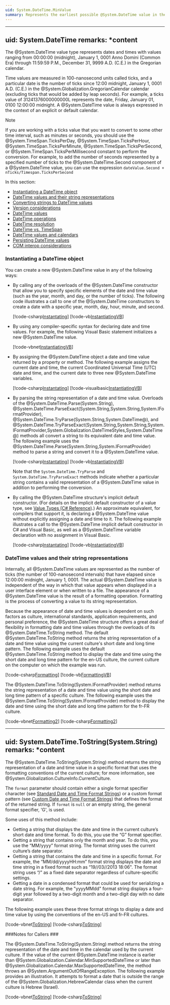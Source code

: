```yaml
---
uid: System.DateTime.MinValue
summary: Represents the earliest possible @System.DateTime value in the Gregorian calendar.
---
```

---
uid: System.DateTime
remarks: *content
---

The @System.DateTime value type represents dates and times with values ranging from 00:00:00 (midnight), January 1, 0001 Anno Domini (Common Era) through 11:59:59 P.M., December 31, 9999 A.D. (C.E.) in the Gregorian calendar.

Time values are measured in 100-nanosecond units called ticks, and a particular date is the number of ticks since 12:00 midnight, January 1, 0001 A.D. (C.E.) in the @System.Globalization.GregorianCalendar calendar (excluding ticks that would be added by leap seconds). For example, a ticks value of 31241376000000000L represents the date, Friday, January 01, 0100 12:00:00 midnight. A @System.DateTime value is always expressed in the context of an explicit or default calendar.

> [!NOTE]
> If you are working with a ticks value that you want to convert to some other time interval, such as minutes or seconds, you should use the @System.TimeSpan.TicksPerDay, @System.TimeSpan.TicksPerHour, @System.TimeSpan.TicksPerMinute, @System.TimeSpan.TicksPerSecond, or @System.TimeSpan.TicksPerMillisecond constant to perform the conversion. For example, to add the number of seconds represented by a specified number of ticks to the @System.DateTime.Second component of a @System.DateTime value, you can use the expression `dateValue.Second + nTicks/Timespan.TicksPerSecond`

In this section:

- [Instantiating a DateTime object](#Instantiation)
- [DateTime values and their string representations](#Strings)
- [Converting strings to DateTime values](#Instantiation)
- [Version considerations](#Instantiation)
- [DateTime values](#Instantiation) 
- [DateTime operations](#Instantiation)
- [DateTime resolution](#Instantiation)
- [DateTime vs. TimeSpan](#Instantiation)
- [DateTime values and calendars](#Instantiation)
- [Persisting DateTime values](#Instantiation)
- [COM interop considerations](#Instantiation)

<a name="Instantiation"></a>
### Instantiating a DateTime object ###

You can create a new @System.DateTime value in any of the following ways:

- By calling any of the overloads of the @System.DateTime constructor that allow you to specify specific elements of the date and time value (such as the year, month, and day, or the number of ticks). The following code illustrates a call to one of the @System.DateTime constructors to create a date with a specific year, month, day, hour, minute, and second.

  [!code-csharp[Instantating](../samples/snippets/csharp/System.DateTime/instantiation1.cs#L17-L17)]
  [!code-vb[InstantiatingVB](../samples/snippets/vb/System.DateTime/instantiation1.vb#L17-L17)]

- By using any compiler-specific syntax for declaring date and time values. For example, the following Visual Basic statement initializes a new @System.DateTime value.

  [!code-vbnet[InstantiatingVB](../samples/snippets/vb/System.DateTime/instantiation1.vb#L23-L23)]

- By assigning the @System.DateTime object a date and time value returned by a property or method. The following example assigns the current date and time, the current Coordinated Universal Time (UTC) date and time, and the current date to three new @System.DateTime variables.

  [!code-csharp[Instantating](../samples/snippets/csharp/System.DateTime/instantiation1.cs#L24-L26)]
  [!code-visualbasic[InstantiatingVB](../samples/snippets/vb/System.DateTime/instantiation1.vb#L29-L31)]

- By parsing the string representation of a date and time value. Overloads of the @System.DateTime.Parse(System.String), @System.DateTime.ParseExact(System.String,System.String,System.IFormatProvider), @System.DateTime.TryParse(System.String,System.DateTime@), and @System.DateTime.TryParseExact(System.String,System.String,System.IFormatProvider,System.Globalization.DateTimeStyles,System.DateTime@) methods all convert a string to its equivalent date and time value. The following example uses the @System.DateTime.Parse(System.String,System.IFormatProvider) method to parse a string and convert it to a @System.DateTime value.

  [!code-csharp[Instantating](../samples/snippets/csharp/System.DateTime/instantiation1.cs#L33-L35)]
  [!code-vb[InstantiatingVB](../samples/snippets/vb/System.DateTime/instantiation1.vb#L37-L39)]

  Note that the `System.DateTime.TryParse` and `System.DateTime.TryParseExact` methods indicate whether a particular string contains a valid representation of a @System.DateTime value in addition to performing the conversion.

- By calling the @System.DateTime structure's implicit default constructor. (For details on the implicit default constructor of a value type, see [Value Types (C# Reference)](https://msdn.microsoft.com/library/s1ax56ch.aspx).) An approximate equivalent, for compilers that support it, is declaring a @System.DateTime value without explicitly assigning a date and time to it. The following example illustrates a call to the @System.DateTime implicit default constructor in C# and Visual Basic, as well as a @System.DateTime variable declaration with no assignment in Visual Basic.

  [!code-csharp[Instantating](../samples/snippets/csharp/System.DateTime/instantiation1.cs#L42-L46)]
  [!code-vb[InstantiatingVB](../samples/snippets/vb/System.DateTime/instantiation1.vb#L46-L56)]

<a name="Strings"></a>
### DateTime values and their string representations ###

Internally, all @System.DateTime values are represented as the number of ticks (the number of 100-nanosecond intervals) that have elapsed since 12:00:00 midnight, January 1, 0001. The actual @System.DateTime value is independent of the way in which that value appears when displayed in a user interface element or when written to a file. The appearance of a @System.DateTime value is the result of a formatting operation. Formatting is the process of converting a value to its string representation.

Because the appearance of date and time values is dependent on such factors as culture, international standards, application requirements, and personal preference, the @System.DateTime structure offers a great deal of flexibility in formatting date and time values through the overloads of its @System.DateTime.ToString method. The default @System.DateTime.ToString method returns the string representation of a date and time value using the current culture's short date and long time pattern. The following example uses the default @System.DateTime.ToString method to display the date and time using the short date and long time pattern for the en-US culture, the current culture on the computer on which the example was run.

[!code-csharp[Formatting](../samples/snippets/csharp/System.DateTime/formatting1.cs#Snippet1)]
[!code-vb[FormattingVB](../samples/snippets/vb/System.DateTime/formatting1.vb#Snippet1)]

The @System.DateTime.ToString(System.IFormatProvider) method returns the string representation of a date and time value using the short date and long time pattern of a specific culture. The following example uses the @System.DateTime.ToString(System.IFormatProvider) method to display the date and time using the short date and long time pattern for the fr-FR culture.

[!code-vbnet[Formatting2](../samples/snippets/vb/System.DateTime/formatting1.vb#Snippet2)]
[!code-csharp[Formatting2](../samples/snippets/csharp/System.DateTime/formatting1.cs#Snippet2)]


---
uid: System.DateTime.ToString(System.String)
remarks: *content
---
The @System.DateTime.ToString(System.String) method returns the string representation of a date and time value in a specific format that uses the formatting conventions of the current culture; for more information, see @System.Globalization.CultureInfo.CurrentCulture.

The `format` parameter should contain either a single format specifier character (see [Standard Date and Time Format Strings](https://msdn.microsoft.com/en-us/library/az4se3k1(v=vs.110).aspx)) or a custom format pattern (see [Custom Date and Time Format Strings](https://msdn.microsoft.com/en-us/library/az4se3k1(v=vs.110).aspx)) that defines the format of the returned string. If `format` is `null` or an empty string, the general format specifier, 'G', is used.

Some uses of this method include:

- Getting a string that displays the date and time in the current culture’s short date and time format. To do this, you use the “G” format specifier.
- Getting a string that contains only the month and year. To do this, you use the “MM/yyyy” format string. The format string uses the current culture’s date separator.
- Getting a string that contains the date and time in a specific format. For example, the “MM/dd/yyyyHH:mm” format string displays the date and time string in a fixed format such as “19//03//2013 18:06". The format string uses “/” as a fixed date separator regardless of culture-specific settings.
- Getting a date in a condensed format that could be used for serializing a date string. For example, the "yyyyMMdd" format string displays a four-digit year followed by a two-digit month and a two-digit day with no date separator. 

The following example uses these three format strings to display a date and time value by using the conventions of the en-US and fr-FR cultures.

[!code-vbnet[ToString](../samples/snippets/vb/System.DateTime.ToString/tostring5.vb#Snippet5)]
[!code-csharp[ToString](../samples/snippets/csharp/System.DateTime.ToString/tostring5.cs#Snippet5)]

###Notes for Callers ###

The @System.DateTime.ToString(System.String) method returns the string representation of the date and time in the calendar used by the current culture. If the value of the current @System.DateTime instance is earlier than @System.Globalization.Calendar.MinSupportedDateTime or later than @System.Globalization.Calendar.MaxSupportedDateTime, the method throws an @System.ArgumentOutOfRangeException. The following example provides an illustration. It attempts to format a date that is outside the range of the @System.Globalization.HebrewCalendar class when the current culture is Hebrew (Israel).

[!code-vbnet[ToString](../samples/snippets/vb/System.DateTime.ToString/argumentoutofrangeexception3.vb#Snippet3)]
[!code-csharp[ToString](../samples/snippets/csharp/System.DateTime.ToString/argumentoutofrangeexception3.cs#Snippet3)]
